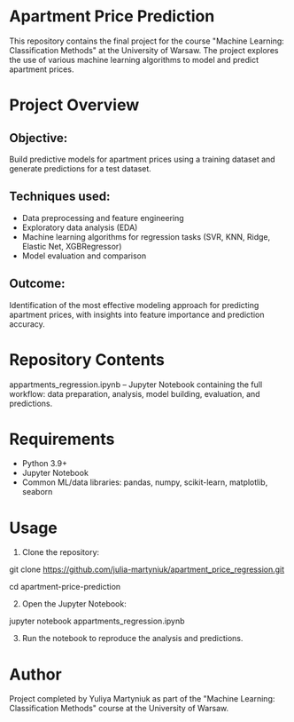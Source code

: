 # Apartment Price Prediction

This repository contains the final project for the course "Machine Learning: Classification Methods" at the University of Warsaw. The project explores the use of various machine learning algorithms to model and predict apartment prices.

# Project Overview

## Objective: 
Build predictive models for apartment prices using a training dataset and generate predictions for a test dataset.

## Techniques used:
- Data preprocessing and feature engineering<br>
- Exploratory data analysis (EDA)<br>
- Machine learning algorithms for regression tasks (SVR, KNN, Ridge, Elastic Net, XGBRegressor)<br>
- Model evaluation and comparison

## Outcome: 
Identification of the most effective modeling approach for predicting apartment prices, with insights into feature importance and prediction accuracy.

# Repository Contents

appartments_regression.ipynb – Jupyter Notebook containing the full workflow: data preparation, analysis, model building, evaluation, and predictions.

# Requirements

- Python 3.9+ <br>
- Jupyter Notebook<br>
- Common ML/data libraries: pandas, numpy, scikit-learn, matplotlib, seaborn

# Usage

1. Clone the repository:

git clone <https://github.com/julia-martyniuk/apartment_price_regression.git>

cd apartment-price-prediction

2. Open the Jupyter Notebook:

jupyter notebook appartments_regression.ipynb

3. Run the notebook to reproduce the analysis and predictions.

# Author

Project completed by Yuliya Martyniuk as part of the "Machine Learning: Classification Methods" course at the University of Warsaw.
